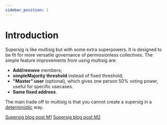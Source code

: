 ```yaml
---
sidebar_position: 1
---
```


# Introduction

Supersig is like multisig but with some extra superpowers. It is designed to be fit for more versatile governance of permissionless collectives. The simple feature improvements from using multisig are: 

- **Add/remove** members; 
- **simpleMajority threshold** instead of fixed threshold; 
- **"Master" user** (optional), which gives one person 50% voting power, useful for specific usecases. 
- **Same fixed address**. 

The main trade off to multisig is that you cannot create a supersig in a [deterministic](https://en.wikipedia.org/wiki/Cryptographic_hash_function#:~:text=A%20cryptographic%20hash%20function%20must,value%20for%20any%20given%20message) way. 

[Supersig blog post M1](https://decentration.medium.com/supersig-like-multisig-but-with-superpowers-86b9ce0412f6)
[Supersig blog post M2](https://decentration.medium.com/supersig-create-permissionless-collectives-2250591579b8)


